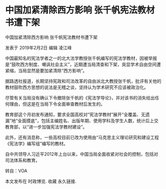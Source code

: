 # 中国加紧清除西方影响 张千帆宪法教材书遭下架

中国加紧清除西方影响 张千帆宪法教材书遭下架

发表于 2019年2月2日 编辑 凌江峰

中国最知名的宪法学者之一的北大法学教授张千帆编写的宪法学教材，因被举报是“鼓吹西方制度、嘲讽社会主义”，近期遭当局清查和下架，突显学术自由空间遭紧缩，当局显然是要加紧清除“西方影响”。

据路透社报道，长期坚持宪政和司法改革的自由派北大教授张千帆，批评有关他的教材鼓吹西方思想的说法是无稽之谈，坚持认为学术研究不应该被政治化。

尽管有关当局没有确认下令撤除张千帆的《宪法学导论》，并对该书的消失给出任何理由，但这是在当局下令全面审查教材后发生的。

教育部这个月初发布通知，要求全国高校对“宪法学教材”展开“全覆盖、无遗漏”地“全面摸底”，包括主编姓名、出版年期、使用学科及学生人数，统计后上交教育部，以“进一步加强宪法学教材建设”。

此外，还有消息称，一些高校目前已改为使用由“马克思主义理论研究和建设工程《宪法学》编写组”编写的教材。

自中共领导人习近平2012年上台以来，中国当局全面收紧对社会的控制，包括对司法体系和教育。

转自：VOA

本文发布在 时政博览. 收藏 永久链接.